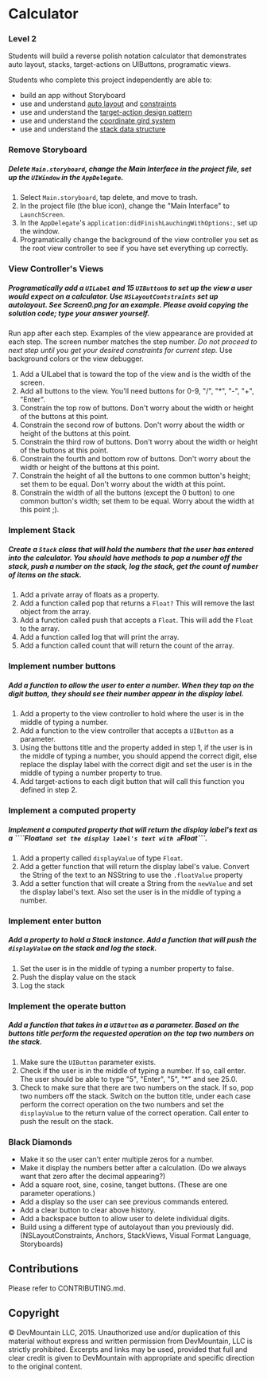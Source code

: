 # Calculator

### Level 2

Students will build a reverse polish notation calculator that demonstrates auto layout, stacks, target-actions on UIButtons, programatic views.

Students who complete this project independently are able to:

* build an app without Storyboard
* use and understand [auto layout](https://developer.apple.com/library/mac/documentation/UserExperience/Conceptual/AutolayoutPG/index.html) and [constraints](https://developer.apple.com/library/mac/documentation/UserExperience/Conceptual/AutolayoutPG/AnatomyofaConstraint.html#//apple_ref/doc/uid/TP40010853-CH9-SW1)
* use and understand the [target-action design pattern](https://developer.apple.com/library/ios/documentation/General/Conceptual/Devpedia-CocoaApp/TargetAction.html)
* use and understand the [coordinate gird system](https://developer.apple.com/library/ios/documentation/General/Conceptual/Devpedia-CocoaApp/CoordinateSystem.html#//apple_ref/doc/uid/TP40009071-CH8-SW1)
* use and understand the [stack data structure](https://en.wikipedia.org/wiki/Stack_(abstract_data_type))

### Remove Storyboard

##### Delete ```Main.storyboard```, change the Main Interface in the project file, set up the ```UIWindow``` in the ```AppDelegate```.

1. Select ```Main.storyboard```, tap delete, and move to trash.
2. In the project file (the blue icon), change the "Main Interface" to ```LaunchScreen```. 
3. In the ```AppDelegate```'s ```application:didFinishLauchingWithOptions:```, set up the window.
4. Programatically change the background of the view controller you set as the root view controller to see if you have set everything up correctly.

### View Controller's Views

##### Programatically add a ```UILabel``` and 15 ```UIButton```s to set up the view a user would expect on a calculator. Use ```NSLayoutContstraints``` set up autolayout. See Screen0.png for an example. Please avoid copying the solution code; type your answer yourself.

Run app after each step. Examples of the view appearance are provided at each step. The screen number matches the step number. *Do not proceed to next step until you get your desired constraints for current step.* Use background colors or the view debugger.

1. Add a UILabel that is toward the top of the view and is the width of the screen.
2. Add all buttons to the view. You'll need buttons for 0-9, "/", "*", "-", "+", "Enter".
3. Constrain the top row of buttons. Don't worry about the width or height of the buttons at this point.
4. Constrain the second row of buttons. Don't worry about the width or height of the buttons at this point.
5. Constrain the third row of buttons. Don't worry about the width or height of the buttons at this point.
6. Constrain the fourth and bottom row of buttons. Don't worry about the width or height of the buttons at this point.
7. Constrain the height of all the buttons to one common button's height; set them to be equal. Don't worry about the width at this point.
8. Constrain the width of all the buttons (except the 0 button) to one common button's width; set them to be equal. Worry about the width at this point ;).

### Implement Stack

##### Create a ```Stack``` class that will hold the numbers that the user has entered into the calculator. You should have methods to pop a number off the stack, push a number on the stack, log the stack, get the count of number of items on the stack.

1. Add a private array of floats as a property.
2. Add a function called pop that returns a ```Float?``` This will remove the last object from the array.
3. Add a function called push that accepts a ```Float```. This will add the ```Float``` to the array.
4. Add a function called log that will print the array.
5. Add a function called count that will return the count of the array.

### Implement number buttons

##### Add a function to allow the user to enter a number. When they tap on the digit button, they should see their number appear in the display label.

1. Add a property to the view controller to hold where the user is in the middle of typing a number.
2. Add a function to the view controller that accepts a ```UIButton``` as a parameter.
3. Using the buttons title and the property added in step 1, if the user is in the middle of typing a number, you should append the correct digit, else replace the display label with the correct digit and set the user is in the middle of typing a number property to true.
4. Add target-actions to each digit button that will call this function you defined in step 2.

### Implement a computed property

##### Implement a computed property that will return the display label's text as a ````Float``` and set the display label's text with a ```Float```.

1. Add a property called ```displayValue``` of type ```Float```.
2. Add a getter function that will return the display label's value. Convert the String of the text to an NSString to use the ```.floatValue``` property
3. Add a setter function that will create a String from the ```newValue``` and set the display label's text. Also set the user is in the middle of typing a number.

### Implement enter button

##### Add a property to hold a Stack instance. Add a function that will push the ```displayValue``` on the stack and log the stack.

1. Set the user is in the middle of typing a number property to false.
2. Push the display value on the stack
3. Log the stack

### Implement the operate button 

##### Add a function that takes in a ```UIButton``` as a parameter. Based on the buttons title perform the requested operation on the top two numbers on the stack.

1. Make sure the ```UIButton``` parameter exists.
2. Check if the user is in the middle of typing a number. If so, call enter. The user should be able to type "5", "Enter", "5", "*" and see 25.0.
3. Check to make sure that there are two numbers on the stack. If so, pop two numbers off the stack. Switch on the button title, under each case perform the correct operation on the two numbers and set the ```displayValue``` to the return value of the correct operation. Call enter to push the result on the stack.

### Black Diamonds

* Make it so the user can't enter multiple zeros for a number.
* Make it display the numbers better after a calculation. (Do we always want that zero after the decimal appearing?)
* Add a square root, sine, cosine, tanget buttons. (These are one parameter operations.)
* Add a display so the user can see previous commands entered.
* Add a clear button to clear above history.
* Add a backspace button to allow user to delete individual digits.
* Build using a different type of autolayout than you previously did. (NSLayoutConstraints, Anchors, StackViews, Visual Format Language, Storyboards)

## Contributions

Please refer to CONTRIBUTING.md.

## Copyright

© DevMountain LLC, 2015. Unauthorized use and/or duplication of this material without express and written permission from DevMountain, LLC is strictly prohibited. Excerpts and links may be used, provided that full and clear credit is given to DevMountain with appropriate and specific direction to the original content.
